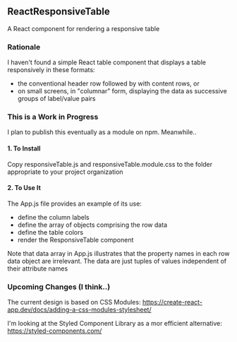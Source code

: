 ## ReactResponsiveTable
A React component for rendering a responsive table

### Rationale
I haven't found a simple React table component that displays a table responsively in these formats:
- the conventional header row followed by with content rows, or
- on small screens, in "columnar" form, displaying the data as successive groups of label/value pairs  

### This is a Work in Progress
I plan to publish this eventually as a module on npm. Meanwhile..

#### 1. To Install 
Copy responsiveTable.js and responsiveTable.module.css to the folder appropriate to your project organization

#### 2. To Use It
The App.js file provides an example of its use:
- define the column labels
- define the array of objects comprising the row data
- define the table colors
- render the ResponsiveTable component

Note that data array in App.js illustrates that the property names in each row data object are irrelevant. The data are just tuples of values independent of their attribute names

### Upcoming Changes (I think..)

The current design is based on CSS Modules: https://create-react-app.dev/docs/adding-a-css-modules-stylesheet/

I'm looking at the Styled Component Library as a mor efficient alternative: https://styled-components.com/
